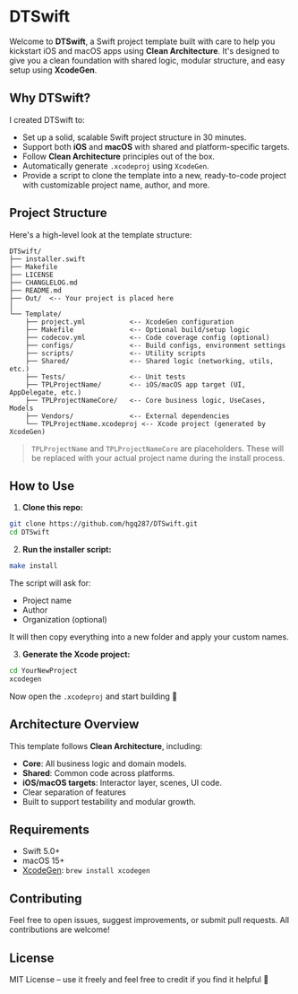 # DTSwift

Welcome to **DTSwift**, a Swift project template built with care to help you kickstart iOS and macOS apps using **Clean Architecture**. It's designed to give you a clean foundation with shared logic, modular structure, and easy setup using **XcodeGen**.

## Why DTSwift?

I created DTSwift to:

- Set up a solid, scalable Swift project structure in 30 minutes.
- Support both **iOS** and **macOS** with shared and platform-specific targets.
- Follow **Clean Architecture** principles out of the box.
- Automatically generate `.xcodeproj` using `XcodeGen`.
- Provide a script to clone the template into a new, ready-to-code project with customizable project name, author, and more.

## Project Structure

Here's a high-level look at the template structure:

```
DTSwift/
├── installer.swift 
├── Makefile                  
├── LICENSE
├── CHANGLELOG.md
├── README.md
├── Out/  <-- Your project is placed here
│
└── Template/
    ├── project.yml           <-- XcodeGen configuration
    ├── Makefile              <-- Optional build/setup logic
    ├── codecov.yml           <-- Code coverage config (optional)
    ├── configs/              <-- Build configs, environment settings
    ├── scripts/              <-- Utility scripts
    ├── Shared/               <-- Shared logic (networking, utils, etc.)
    ├── Tests/                <-- Unit tests
    ├── TPLProjectName/       <-- iOS/macOS app target (UI, AppDelegate, etc.)
    ├── TPLProjectNameCore/   <-- Core business logic, UseCases, Models
    ├── Vendors/              <-- External dependencies
    └── TPLProjectName.xcodeproj <-- Xcode project (generated by XcodeGen)
```

> `TPLProjectName` and `TPLProjectNameCore` are placeholders. These will be replaced with your actual project name during the install process.

## How to Use

1. **Clone this repo:**

  ```bash
  git clone https://github.com/hgq287/DTSwift.git
  cd DTSwift
  ```

2. **Run the installer script:**

```bash
make install
```

The script will ask for:

- Project name
- Author
- Organization (optional)

It will then copy everything into a new folder and apply your custom names.

3. **Generate the Xcode project:**

```bash
cd YourNewProject
xcodegen
```

Now open the `.xcodeproj` and start building 🚀

## Architecture Overview

This template follows **Clean Architecture**, including:

- **Core**: All business logic and domain models.
- **Shared**: Common code across platforms.
- **iOS/macOS targets**: Interactor layer, scenes, UI code.
- Clear separation of features
- Built to support testability and modular growth.

## Requirements

- Swift 5.0+
- macOS 15+
- [XcodeGen](https://github.com/yonaskolb/XcodeGen): `brew install xcodegen`

## Contributing

Feel free to open issues, suggest improvements, or submit pull requests. All contributions are welcome!

## License

MIT License – use it freely and feel free to credit if you find it helpful 🙌
